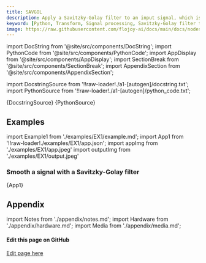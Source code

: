 ```yaml
---
title: SAVGOL
description: Apply a Savitzky-Golay filter to an input signal, which is generally used for smoothing data. The default behaviour is implementing a 3-point moving average of the data.
keyword: [Python, Transform, Signal processing, Savitzky-Golay filter transformer, Signal processing in Python, Data smoothing with SavGol, Python filter calculations, Streamline data analysis, Signal processing transformations, Savitzky-Golay filter design, Python data manipulation, Accurate data insights, Data smoothing using SavGol]
image: https://raw.githubusercontent.com/flojoy-ai/docs/main/docs/nodes/TRANSFORMERS/SIGNAL_PROCESSING/SAVGOL/examples/EX1/output.jpeg
---
```


[//]: # (Custom component imports)

import DocString from '@site/src/components/DocString';
import PythonCode from '@site/src/components/PythonCode';
import AppDisplay from '@site/src/components/AppDisplay';
import SectionBreak from '@site/src/components/SectionBreak';
import AppendixSection from '@site/src/components/AppendixSection';

[//]: # (Docstring)

import DocstringSource from '!!raw-loader!./a1-[autogen]/docstring.txt';
import PythonSource from '!!raw-loader!./a1-[autogen]/python_code.txt';

<DocString>{DocstringSource}</DocString>
<PythonCode GLink='TRANSFORMERS/SIGNAL_PROCESSING/SAVGOL/SAVGOL.py'>{PythonSource}</PythonCode>

<SectionBreak />

[//]: # (Examples)

## Examples

import Example1 from './examples/EX1/example.md';
import App1 from '!!raw-loader!./examples/EX1/app.json';
import appImg from './examples/EX1/app.jpeg'
import outputImg from './examples/EX1/output.jpeg'

### Smooth a signal with a Savitzky-Golay filter

<AppDisplay 
    nodeLabel='SAVGOL'
    appImg={appImg}
    outputImg={outputImg}
    >
    {App1}
</AppDisplay>

<Example1 />

<SectionBreak />

[//]: # (Appendix)

## Appendix

import Notes from './appendix/notes.md';
import Hardware from './appendix/hardware.md';
import Media from './appendix/media.md';

<AppendixSection index={0} folderPath='nodes/TRANSFORMERS/SIGNAL_PROCESSING/SAVGOL/appendix/'><Notes /></AppendixSection>
<AppendixSection index={1} folderPath='nodes/TRANSFORMERS/SIGNAL_PROCESSING/SAVGOL/appendix/'><Hardware /></AppendixSection>
<AppendixSection index={2} folderPath='nodes/TRANSFORMERS/SIGNAL_PROCESSING/SAVGOL/appendix/'><Media /></AppendixSection>

<SectionBreak />

[//]: # (Edit page on GitHub)

#### Edit this page on GitHub

[Edit page here](https://github.com/flojoy-ai/docs/tree/main/docs/nodes/TRANSFORMERS/SIGNAL_PROCESSING/SAVGOL)
